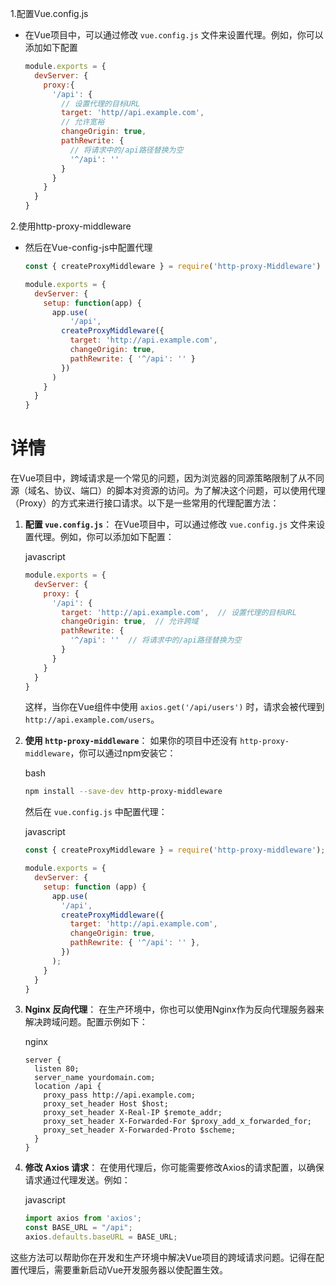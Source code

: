 1.配置Vue.config.js

- 在Vue项目中，可以通过修改 `vue.config.js` 文件来设置代理。例如，你可以添加如下配置

  ```js
  module.exports = {
    devServer: {
      proxy:{
        '/api': {
          // 设置代理的目标URL
          target: 'http//api.example.com',
          // 允许宽裕
          changeOrigin: true,
          pathRewrite: {
            // 将请求中的/api路径替换为空
            '^/api': ''
          }
        }
      }
    }
  }
  ```

  

2.使用http-proxy-middleware

- 然后在Vue-config-js中配置代理

  ```js
  const { createProxyMiddleware } = require('http-proxy-Middleware')
  
  module.exports = {
    devServer: {
      setup: function(app) {
        app.use(
        	'/api',
          createProxyMiddleware({
            target: 'http://api.example.com',
            changeOrigin: true,
            pathRewrite: { '^/api': '' }
          })
        )
      }
    }
  }
  ```

  





# 详情

在Vue项目中，跨域请求是一个常见的问题，因为浏览器的同源策略限制了从不同源（域名、协议、端口）的脚本对资源的访问。为了解决这个问题，可以使用代理（Proxy）的方式来进行接口请求。以下是一些常用的代理配置方法：

1. **配置 `vue.config.js`**： 在Vue项目中，可以通过修改 `vue.config.js` 文件来设置代理。例如，你可以添加如下配置：

   javascript

   ```javascript
   module.exports = {
     devServer: {
       proxy: {
         '/api': {
           target: 'http://api.example.com',  // 设置代理的目标URL
           changeOrigin: true,  // 允许跨域
           pathRewrite: {
             '^/api': ''  // 将请求中的/api路径替换为空
           }
         }
       }
     }
   }
   ```

   这样，当你在Vue组件中使用 `axios.get('/api/users')` 时，请求会被代理到 `http://api.example.com/users`。

2. **使用 `http-proxy-middleware`**： 如果你的项目中还没有 `http-proxy-middleware`，你可以通过npm安装它：

   bash

   ```bash
   npm install --save-dev http-proxy-middleware
   ```

   然后在 `vue.config.js` 中配置代理：

   javascript

   ```javascript
   const { createProxyMiddleware } = require('http-proxy-middleware');
   
   module.exports = {
     devServer: {
       setup: function (app) {
         app.use(
           '/api',
           createProxyMiddleware({
             target: 'http://api.example.com',
             changeOrigin: true,
             pathRewrite: { '^/api': '' },
           })
         );
       }
     }
   }
   ```

3. **Nginx 反向代理**： 在生产环境中，你也可以使用Nginx作为反向代理服务器来解决跨域问题。配置示例如下：

   nginx

   ```nginx
   server {
     listen 80;
     server_name yourdomain.com;
     location /api {
       proxy_pass http://api.example.com;
       proxy_set_header Host $host;
       proxy_set_header X-Real-IP $remote_addr;
       proxy_set_header X-Forwarded-For $proxy_add_x_forwarded_for;
       proxy_set_header X-Forwarded-Proto $scheme;
     }
   }
   ```

4. **修改 Axios 请求**： 在使用代理后，你可能需要修改Axios的请求配置，以确保请求通过代理发送。例如：

   javascript

   ```javascript
   import axios from 'axios';
   const BASE_URL = "/api";
   axios.defaults.baseURL = BASE_URL;
   ```

这些方法可以帮助你在开发和生产环境中解决Vue项目的跨域请求问题。记得在配置代理后，需要重新启动Vue开发服务器以使配置生效。